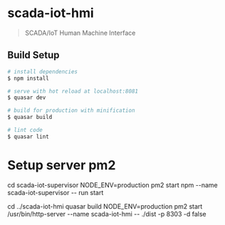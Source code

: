 # scada-iot-hmi

> SCADA/IoT Human Machine Interface

## Build Setup

``` bash
# install dependencies
$ npm install

# serve with hot reload at localhost:8081
$ quasar dev

# build for production with minification
$ quasar build

# lint code
$ quasar lint
```

# Setup server pm2
cd scada-iot-supervisor
NODE_ENV=production pm2 start npm --name scada-iot-supervisor -- run start

cd ../scada-iot-hmi
quasar build
NODE_ENV=production pm2 start /usr/bin/http-server --name scada-iot-hmi -- ./dist -p 8303 -d false
